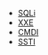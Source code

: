* [SQLi](https://github.com/LostErr0r/Bestiary/blob/main/SQLi/SQLi.md)
* [XXE](https://github.com/LostErr0r/Bestiary/blob/main/XXE/XXE.md)
* [CMDI](https://github.com/LostErr0r/Bestiary/blob/main/CMDi/CMDi.md)
* [SSTI](https://github.com/LostErr0r/Bestiary/blob/main/SSTI/Server%20Side%20Template%20Injection.md)
